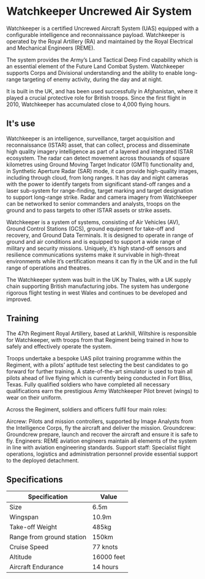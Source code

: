 # Watchkeeper Uncrewed Air System

Watchkeeper is a certified Uncrewed Aircraft System (UAS) equipped with a configurable intelligence and reconnaissance payload. Watchkeeper is operated by the Royal Artillery (RA) and maintained by the Royal Electrical and Mechanical Engineers (REME).

The system provides the Army’s Land Tactical Deep Find capability which is an essential element of the Future Land Combat System. Watchkeeper supports Corps and Divisional understanding and the ability to enable long-range targeting of enemy activity, during the day and at night.

It is built in the UK, and has been used successfully in Afghanistan, where it played a crucial protective role for British troops. Since the first flight in 2010, Watchkeeper has accumulated close to 4,000 flying hours.

## It's use

Watchkeeper is an intelligence, surveillance, target acquisition and reconnaissance (ISTAR) asset, that can collect, process and disseminate high quality imagery intelligence as part of a layered and integrated ISTAR ecosystem. The radar can detect movement across thousands of square kilometres using Ground Moving Target Indicator (GMTI) functionality and, in Synthetic Aperture Radar (SAR) mode, it can provide high-quality images, including through cloud, from long ranges. It has day and night cameras with the power to identify targets from significant stand-off ranges and a laser sub-system for range-finding, target marking and target designation to support long-range strike. Radar and camera imagery from Watchkeeper can be networked to senior commanders and analysts, troops on the ground and to pass targets to other ISTAR assets or strike assets.

Watchkeeper is a system of systems, consisting of Air Vehicles (AV), Ground Control Stations (GCS), ground equipment for take-off and recovery, and Ground Data Terminals. It is designed to operate in range of ground and air conditions and is equipped to support a wide range of military and security missions. Uniquely, it’s high stand-off sensors and resilience communications systems make it survivable in high-threat environments while it’s certification means it can fly in the UK and in the full range of operations and theatres.

The Watchkeeper system was built in the UK by Thales, with a UK supply chain supporting British manufacturing jobs. The system has undergone rigorous flight testing in west Wales and continues to be developed and improved.

## Training

The 47th Regiment Royal Artillery, based at Larkhill, Wiltshire is responsible for Watchkeeper, with troops from that Regiment being trained in how to safely and effectively operate the system.

Troops undertake a bespoke UAS pilot training programme within the Regiment, with a pilots’ aptitude test selecting the best candidates to go forward for further training. A state-of-the-art simulator is used to train all pilots ahead of live flying which is currently being conducted in Fort Bliss, Texas. Fully qualified soldiers who have completed all necessary qualifications earn the prestigious Army Watchkeeper Pilot brevet (wings) to wear on their uniform.

Across the Regiment, soldiers and officers fulfil four main roles:

Aircrew: Pilots and mission controllers, supported by Image Analysts from the Intelligence Corps, fly the aircraft and deliver the mission.
Groundcrew: Groundcrew prepare, launch and recover the aircraft and ensure it is safe to fly.
Engineers: REME aviation engineers maintain all elements of the system in line with aviation engineering standards.
Support staff: Specialist flight operations, logistics and administration personnel provide essential support to the deployed detachment.

## Specifications

| Specification |  Value     |
|------------|-----------|
| Size     | 6.5m     |
| Wingspan     | 10.9m     |
| Take-off Weight     | 485kg     |
| Range from ground station     | 150km     |
| Cruise Speed     | 77 knots     |
| Altitude     | 16000 feet     |
| Aircraft Endurance     | 14 hours     |

